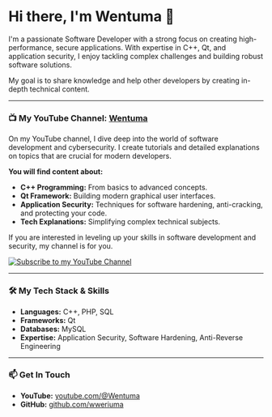 # Hi there, I'm Wentuma 👋

I'm a passionate Software Developer with a strong focus on creating high-performance, secure applications. With expertise in C++, Qt, and application security, I enjoy tackling complex challenges and building robust software solutions.

My goal is to share knowledge and help other developers by creating in-depth technical content.

---

### 📺 My YouTube Channel: [Wentuma](https://www.youtube.com/@Wentuma)

On my YouTube channel, I dive deep into the world of software development and cybersecurity. I create tutorials and detailed explanations on topics that are crucial for modern developers.

**You will find content about:**
* **C++ Programming:** From basics to advanced concepts.
* **Qt Framework:** Building modern graphical user interfaces.
* **Application Security:** Techniques for software hardening, anti-cracking, and protecting your code.
* **Tech Explanations:** Simplifying complex technical subjects.

If you are interested in leveling up your skills in software development and security, my channel is for you.

<a href="https://www.youtube.com/@Wentuma?sub_confirmation=1">
  <img src="https://img.shields.io/badge/YouTube-Subscribe-FF0000?style=for-the-badge&logo=youtube&logoColor=white" alt="Subscribe to my YouTube Channel"/>
</a>

---

### 🛠️ My Tech Stack & Skills

- **Languages:** C++, PHP, SQL
- **Frameworks:** Qt
- **Databases:** MySQL
- **Expertise:** Application Security, Software Hardening, Anti-Reverse Engineering

---

### 📫 Get In Touch

- **YouTube:** [youtube.com/@Wentuma](https://www.youtube.com/@Wentuma)
- **GitHub:** [github.com/wweriuma](https://github.com/wweriuma)
